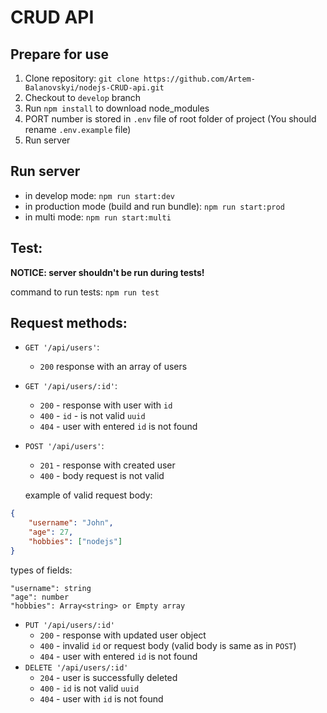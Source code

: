 # CRUD API
## Prepare for use
1. Clone repository: `git clone https://github.com/Artem-Balanovskyi/nodejs-CRUD-api.git`
2. Checkout to `develop` branch
3. Run `npm install` to download node_modules
4. PORT number is stored in `.env` file of root folder of project (You should rename `.env.example` file)
5. Run server

## Run server 
- in develop mode: `npm run start:dev`
- in production mode (build and run bundle): `npm run start:prod`
- in multi mode: `npm run start:multi`

## Test:

**NOTICE: server shouldn't be run during tests!**

command to run tests: `npm run test`

## Request methods:
- `GET '/api/users'`:
    - `200` response with an array of users
- `GET '/api/users/:id'`:
    - `200` - response with user with `id`
    - `400` - `id` - is not valid `uuid`
    - `404` - user with entered `id` is not found
- `POST '/api/users'`:
    - `201` - response with created user
    - `400` - body request is not valid
    
    example of valid request body:
```json
{
    "username": "John",
    "age": 27,
    "hobbies": ["nodejs"]
}
``` 

   types of fields:
   
    "username": string
    "age": number
    "hobbies": Array<string> or Empty array    
- `PUT '/api/users/:id'`
    - `200` - response with updated user object
    - `400` - invalid `id` or request body (valid body is same as in `POST`)
    - `404` - user with entered `id` is not found
- `DELETE '/api/users/:id'`
    - `204` - user is successfully deleted 
    - `400` - `id` is not valid `uuid` 
    - `404` - user with `id` is not found
   
